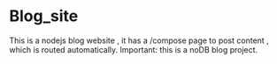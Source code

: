 # Blog_site
 This is a nodejs blog website , it has a /compose page to post content , which is routed automatically. Important: this is a noDB blog project. 
